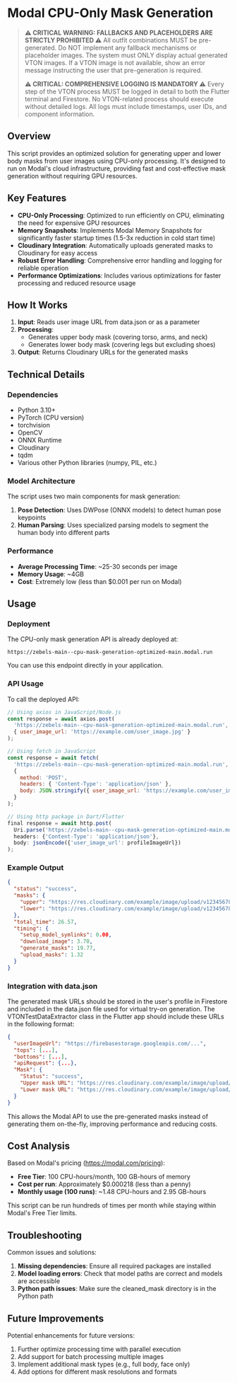 # Modal CPU-Only Mask Generation

> **⚠️ CRITICAL WARNING: FALLBACKS AND PLACEHOLDERS ARE STRICTLY PROHIBITED ⚠️**
> All outfit combinations MUST be pre-generated. Do NOT implement any fallback mechanisms or placeholder images.
> The system must ONLY display actual generated VTON images. If a VTON image is not available, show an error message
> instructing the user that pre-generation is required.
>
> **⚠️ CRITICAL: COMPREHENSIVE LOGGING IS MANDATORY ⚠️**
> Every step of the VTON process MUST be logged in detail to both the Flutter terminal and Firestore.
> No VTON-related process should execute without detailed logs. All logs must include timestamps, user IDs,
> and component information.

## Overview

This script provides an optimized solution for generating upper and lower body masks from user images using CPU-only processing. It's designed to run on Modal's cloud infrastructure, providing fast and cost-effective mask generation without requiring GPU resources.

## Key Features

- **CPU-Only Processing**: Optimized to run efficiently on CPU, eliminating the need for expensive GPU resources
- **Memory Snapshots**: Implements Modal Memory Snapshots for significantly faster startup times (1.5-3x reduction in cold start time)
- **Cloudinary Integration**: Automatically uploads generated masks to Cloudinary for easy access
- **Robust Error Handling**: Comprehensive error handling and logging for reliable operation
- **Performance Optimizations**: Includes various optimizations for faster processing and reduced resource usage

## How It Works

1. **Input**: Reads user image URL from data.json or as a parameter
2. **Processing**:
   - Generates upper body mask (covering torso, arms, and neck)
   - Generates lower body mask (covering legs but excluding shoes)
3. **Output**: Returns Cloudinary URLs for the generated masks

## Technical Details

### Dependencies

- Python 3.10+
- PyTorch (CPU version)
- torchvision
- OpenCV
- ONNX Runtime
- Cloudinary
- tqdm
- Various other Python libraries (numpy, PIL, etc.)

### Model Architecture

The script uses two main components for mask generation:

1. **Pose Detection**: Uses DWPose (ONNX models) to detect human pose keypoints
2. **Human Parsing**: Uses specialized parsing models to segment the human body into different parts

### Performance

- **Average Processing Time**: ~25-30 seconds per image
- **Memory Usage**: ~4GB
- **Cost**: Extremely low (less than $0.001 per run on Modal)

## Usage

### Deployment

The CPU-only mask generation API is already deployed at:
```
https://zebels-main--cpu-mask-generation-optimized-main.modal.run
```

You can use this endpoint directly in your application.

### API Usage

To call the deployed API:

```javascript
// Using axios in JavaScript/Node.js
const response = await axios.post(
  'https://zebels-main--cpu-mask-generation-optimized-main.modal.run',
  { user_image_url: 'https://example.com/user_image.jpg' }
);

// Using fetch in JavaScript
const response = await fetch(
  'https://zebels-main--cpu-mask-generation-optimized-main.modal.run',
  {
    method: 'POST',
    headers: { 'Content-Type': 'application/json' },
    body: JSON.stringify({ user_image_url: 'https://example.com/user_image.jpg' })
  }
);

// Using http package in Dart/Flutter
final response = await http.post(
  Uri.parse('https://zebels-main--cpu-mask-generation-optimized-main.modal.run'),
  headers: {'Content-Type': 'application/json'},
  body: jsonEncode({'user_image_url': profileImageUrl})
);
```

### Example Output

```json
{
  "status": "success",
  "masks": {
    "upper": "https://res.cloudinary.com/example/image/upload/v1234567890/upper_mask.png",
    "lower": "https://res.cloudinary.com/example/image/upload/v1234567890/lower_mask.png"
  },
  "total_time": 26.57,
  "timing": {
    "setup_model_symlinks": 0.00,
    "download_image": 3.70,
    "generate_masks": 19.77,
    "upload_masks": 1.32
  }
}
```

### Integration with data.json

The generated mask URLs should be stored in the user's profile in Firestore and included in the data.json file used for virtual try-on generation. The VTONTestDataExtractor class in the Flutter app should include these URLs in the following format:

```json
{
  "userImageUrl": "https://firebasestorage.googleapis.com/...",
  "tops": [...],
  "bottoms": [...],
  "apiRequest": {...},
  "Mask": {
    "Status": "success",
    "Upper mask URL": "https://res.cloudinary.com/example/image/upload/v1234567890/upper_mask.png",
    "Lower mask URL": "https://res.cloudinary.com/example/image/upload/v1234567890/lower_mask.png"
  }
}
```

This allows the Modal API to use the pre-generated masks instead of generating them on-the-fly, improving performance and reducing costs.

## Cost Analysis

Based on Modal's pricing (https://modal.com/pricing):

- **Free Tier**: 100 CPU-hours/month, 100 GB-hours of memory
- **Cost per run**: Approximately $0.000218 (less than a penny)
- **Monthly usage (100 runs)**: ~1.48 CPU-hours and 2.95 GB-hours

This script can be run hundreds of times per month while staying within Modal's Free Tier limits.

## Troubleshooting

Common issues and solutions:

1. **Missing dependencies**: Ensure all required packages are installed
2. **Model loading errors**: Check that model paths are correct and models are accessible
3. **Python path issues**: Make sure the cleaned_mask directory is in the Python path

## Future Improvements

Potential enhancements for future versions:

1. Further optimize processing time with parallel execution
2. Add support for batch processing multiple images
3. Implement additional mask types (e.g., full body, face only)
4. Add options for different mask resolutions and formats
